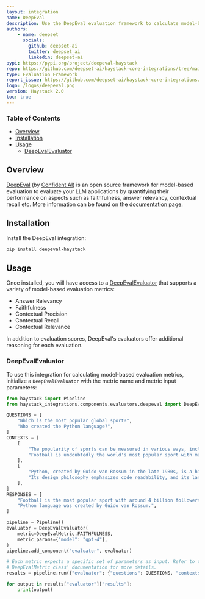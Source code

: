 ```yaml
---
layout: integration
name: DeepEval
description: Use the DeepEval evaluation framework to calculate model-based metrics 
authors:
    - name: deepset
      socials:
        github: deepset-ai
        twitter: deepset_ai
        linkedin: deepset-ai
pypi: https://pypi.org/project/deepeval-haystack
repo: https://github.com/deepset-ai/haystack-core-integrations/tree/main/integrations/deepeval
type: Evaluation Framework
report_issue: https://github.com/deepset-ai/haystack-core-integrations/issues
logo: /logos/deepeval.png
version: Haystack 2.0
toc: true
---
```


### Table of Contents

- [Overview](#overview)
- [Installation](#installation)
- [Usage](#usage)
    - [DeepEvalEvaluator](#DeepEvalEvaluator)

## Overview

[DeepEval](https://github.com/confident-ai/deepeval) (by [Confident AI](https://www.confident-ai.com/)) is an open source framework for model-based evaluation to evaluate your LLM applications by quantifying their performance on aspects such as faithfulness, answer relevancy, contextual recall etc. More information can be found on the [documentation page](https://docs.haystack.deepset.ai/docs/deepevalevaluator).

## Installation

Install the DeepEval integration:
```bash
pip install deepeval-haystack
```

## Usage

Once installed, you will have access to a [DeepEvalEvaluator](https://docs.haystack.deepset.ai/docs/deepevalevaluator) that supports a variety of model-based evaluation metrics: 
- Answer Relevancy
- Faithfulness
- Contextual Precision
- Contextual Recall
- Contextual Relevance

In addition to evaluation scores, DeepEval's evaluators offer additional reasoning for each evaluation.

### DeepEvalEvaluator

To use this integration for calculating model-based evaluation metrics, initialize a `DeepEvalEvaluator` with the metric name and metric input parameters: 

```python
from haystack import Pipeline
from haystack_integrations.components.evaluators.deepeval import DeepEvalEvaluator, DeepEvalMetric

QUESTIONS = [
    "Which is the most popular global sport?",
    "Who created the Python language?",
]
CONTEXTS = [
    [
        "The popularity of sports can be measured in various ways, including TV viewership, social media presence, number of participants, and economic impact.",
        "Football is undoubtedly the world's most popular sport with major events like the FIFA World Cup and sports personalities like Ronaldo and Messi, drawing a followership of more than 4 billion people.",
    ],
    [
        "Python, created by Guido van Rossum in the late 1980s, is a high-level general-purpose programming language.",
        "Its design philosophy emphasizes code readability, and its language constructs aim to help programmers write clear, logical code for both small and large-scale software projects.",
    ],
]
RESPONSES = [
    "Football is the most popular sport with around 4 billion followers worldwide",
    "Python language was created by Guido van Rossum.",
]

pipeline = Pipeline()
evaluator = DeepEvalEvaluator(
    metric=DeepEvalMetric.FAITHFULNESS,
    metric_params={"model": "gpt-4"},
)
pipeline.add_component("evaluator", evaluator)

# Each metric expects a specific set of parameters as input. Refer to the
# DeepEvalMetric class' documentation for more details.
results = pipeline.run({"evaluator": {"questions": QUESTIONS, "contexts": CONTEXTS, "responses": RESPONSES}})

for output in results["evaluator"]["results"]:
    print(output)
```
